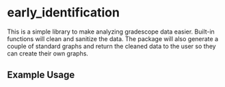 # early_identification
This is a simple library to make analyzing gradescope data easier. Built-in functions will clean and sanitize the data. The package will also generate a couple of standard graphs and return the cleaned data to the user so they can create their own graphs.

## Example Usage

